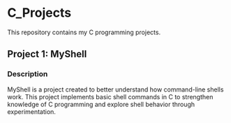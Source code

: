 # C_Projects

This repository contains my C programming projects.

## Project 1: MyShell

### Description
MyShell is a project created to better understand how command-line shells work. This project implements basic shell commands in C to strengthen knowledge of C programming and explore shell behavior through experimentation.
